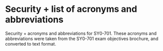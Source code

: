 # Security + list of acronyms and abbreviations
Security + acronyms and abbreviations for SY0-701.
These acronyms and abbreviations were taken from the SY0-701 exam objectives brochure, and converted to text format.
